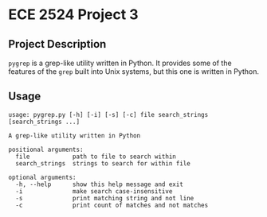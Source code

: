 # ECE 2524 Project 3


## Project Description
`pygrep` is a grep-like utility written in Python. It provides some of the features of the `grep` built into Unix systems, but this one is written in Python.

## Usage

````
usage: pygrep.py [-h] [-i] [-s] [-c] file search_strings [search_strings ...]

A grep-like utility written in Python

positional arguments:
  file            path to file to search within
  search_strings  strings to search for within file

optional arguments:
  -h, --help      show this help message and exit
  -i              make search case-insensitive
  -s              print matching string and not line
  -c              print count of matches and not matches

````
